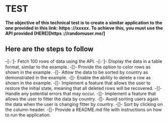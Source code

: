 # TEST

**The objective of this technical test is to create a simitar application to the one provided in this link:
https ://xxxxx. To achieve this, you must use the API provided (HERE)[https ://randomuser.me/]**

## Here are the steps to follow
-[✅]- Fetch 100 rows of data using the API.
-[✅]- Display the data in a table format, similar to the example.
-[]- Provide the option to color rows as shown in the example.
-[]- Attow the data to be sorted by country as demonstrated in the example.
-[]- Enable the ability to delete a row as shown in the example.
-[]- Implement a feature that allows the user to restore the initial state, meaning that all deleted rows will be recovered.
-[]- Handle any potential errors that may occur.
-[]- Implement a feature that allows the user to fitter the data by country.
-[]- Avoid sorting users again the data when the user is changing fitter by country.
-[]- Sort by clicking on the column header.
-[]- Provide a README.md file with instructions on how to run the application.